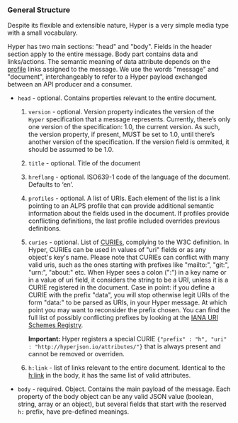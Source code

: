 ### General Structure

Despite its flexible and extensible nature, Hyper is a very simple
media type with a small vocabulary.

Hyper has two main sections: "head" and "body". Fields in the header section
apply to the entire message. Body part contains data and links/actions. The
semantic meaning of data attribute depends on the
[profile](http://www.ietf.org/rfc/rfc6906.txt) links assigned to the message. We
use the words "message" and "document", interchangeably to refer to a Hyper
payload exchanged between an API producer and a consumer.

- `head` - optional. Contains properties relevant to the entire document.
  1. `version` - optional. Version property indicates the version of the `Hyper`
     specification that a message represents. Currently, there’s only one
     version of the specification: 1.0, the current version. As such, the
     version property, if present, MUST be set to 1.0, until there’s another
     version of the specification. If the version field is ommited, it should be
     assumed to be 1.0.
  2. `title` - optional. Title of the document
  3. `hreflang` - optional. ISO639-1 code of the language of the document. Defaults to ‘en’.
  4. `profiles` - optional. A list of URIs. Each element of the list is a link
     pointing to an ALPS profile that can provide additional semantic
     information about the fields used in the document. If profiles provide
     conflicting definitions, the last profile included overrides previous
     definitions.
  5. `curies` - optional. List of
     [CURIEs](https://www.w3.org/TR/2010/NOTE-curie-20101216/), complying to the
     W3C definition. In Hyper, CURIEs can be used in values of "uri" fields or
     as any object's key's name. Please note that CURIEs can conflict with many
     valid uris, such as the ones starting with prefixes like "mailto:", "git:",
     "urn:", "about:" etc. When Hyper sees a colon (":") in a key name or in a
     value of uri field, it considers the string to be a URI, unless it is a
     CURIE registered in the document. Case in point: if you define a CURIE with
     the prefix "data", you will stop otherwise legit URIs of the form "data:"
     to be parsed as URIs, in your Hyper message. At which point you may want to
     reconsider the prefix chosen. You can find the full list of possibly
     conflicting prefixes by looking at the [IANA URI Schemes
     Registry](https://www.iana.org/assignments/uri-schemes/uri-schemes.xhtml#uri-schemes-1).

      **Important:** Hyper registers a special CURIE `{"prefix" : "h", "uri" :
      "http://hyperjson.io/attributes/"}` that is always present and cannot
      be removed or overriden.
  6. `h:link` - list of links relevant to the entire document. Identical to the
     [h:link](#hlink) in the body, it has the same list of valid attributes.

- `body` - required. Object. Contains the main payload of the message. Each
  property of the body object can be any valid JSON value (boolean, string,
  array or an object), but several fields that start with the reserved `h:`
  prefix, have pre-defined meanings.
